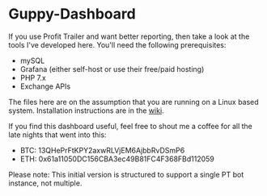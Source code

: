 # Guppy-Dashboard

If you use Profit Trailer and want better reporting, then take a look at the tools I've developed here. You'll need the following prerequisites:

- mySQL
- Grafana (either self-host or use their free/paid hosting)
- PHP 7.x
- Exchange APIs

The files here are on the assumption that you are running on a Linux based system. Installation instructions are in the <a href="https://github.com/geeklingo/Guppy-Dashboard/wiki">wiki</a>.

If you find this dashboard useful, feel free to shout me a coffee for all the late nights that went into this:

- BTC: 13QHePrFtKPY2axwRLVjEM6AjbbRvDSmP6
- ETH: 0x61a11050DC156CBA3ec49B81FC4F368FBd112059

Please note: This initial version is structured to support a single PT bot instance, not multiple.
